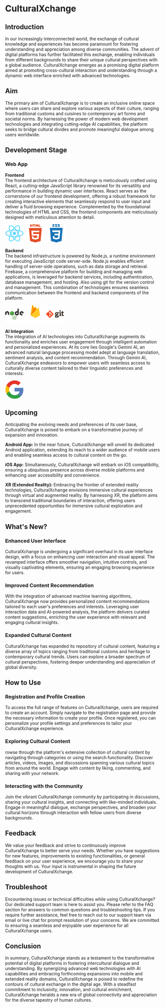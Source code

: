 # CulturalXchange

## Introduction

In our increasingly interconnected world, the exchange of cultural knowledge and experiences has become paramount for fostering understanding and appreciation among diverse communities. The advent of digital platforms has further facilitated this exchange, enabling individuals from different backgrounds to share their unique cultural perspectives with a global audience. CulturalXchange emerges as a promising digital platform aimed at promoting cross-cultural interaction and understanding through a dynamic web interface enriched with advanced technologies.

## Aim

The primary aim of CulturalXchange is to create an inclusive online space where users can share and explore various aspects of their culture, ranging from traditional customs and cuisines to contemporary art forms and societal norms. By harnessing the power of modern web development technologies and integrating cutting-edge AI capabilities, the platform seeks to bridge cultural divides and promote meaningful dialogue among users worldwide.

## Development Stage

### Web App

**Frontend** <br>
The frontend architecture of CulturalXchange is meticulously crafted using React, a cutting-edge JavaScript library renowned for its versatility and performance in building dynamic user interfaces. React serves as the cornerstone of our frontend development, offering a robust framework for creating interactive elements that seamlessly respond to user input and deliver a fluid browsing experience. Complemented by the foundational technologies of HTML and CSS, the frontend components are meticulously designed with meticulous attention to detail.

<img src="https://raw.githubusercontent.com/devicons/devicon/6910f0503efdd315c8f9b858234310c06e04d9c0/icons/react/react-original.svg" title="React JS" alt="React JS" width="60" height="60">&nbsp;
<img src="https://raw.githubusercontent.com/devicons/devicon/6910f0503efdd315c8f9b858234310c06e04d9c0/icons/html5/html5-plain-wordmark.svg" title="HTML 5" alt="HTML 5" width="60" height="60">&nbsp;
<img src="https://raw.githubusercontent.com/devicons/devicon/6910f0503efdd315c8f9b858234310c06e04d9c0/icons/css3/css3-plain-wordmark.svg" title="CSS 3" alt="CSS 3" width="60" height="60">&nbsp;

**Backend** <br>
The backend infrastructure is powered by Node.js, a runtime environment for executing JavaScript code server-side. Node.js enables efficient handling of server-side operations, such as data storage and retrieval. Firebase, a comprehensive platform for building and managing web applications, is leveraged for backend services, including authentication, database management, and hosting. Also using git for the version control and management. This combination of technologies ensures seamless communication between the frontend and backend components of the platform. <br>

<img src="https://raw.githubusercontent.com/devicons/devicon/6910f0503efdd315c8f9b858234310c06e04d9c0/icons/nodejs/nodejs-original-wordmark.svg" title="Node JS" alt="Node JS" width="60" height="60">&nbsp;
<img src="https://raw.githubusercontent.com/devicons/devicon/6910f0503efdd315c8f9b858234310c06e04d9c0/icons/firebase/firebase-original-wordmark.svg" title="Firebase" alt="Firebase" width="60" height="60">
<img src="https://raw.githubusercontent.com/devicons/devicon/6910f0503efdd315c8f9b858234310c06e04d9c0/icons/git/git-original-wordmark.svg" title="Git" alt="Git" width="60" height="60">&nbsp;

**AI Integration** <br>
The integration of AI technologies into CulturalXchange augments its functionality and enriches user engagement through intelligent automation and personalized experiences. At its core lies Google's Gemini AI, an advanced natural language processing model adept at language translation, sentiment analysis, and content recommendation. Through Gemini AI, CulturalXchange endeavors to empower users with seamless access to culturally diverse content tailored to their linguistic preferences and interests. <br>

<img src="https://raw.githubusercontent.com/devicons/devicon/6910f0503efdd315c8f9b858234310c06e04d9c0/icons/google/google-original.svg" title="Google" alt="Google" width="60" height="60">&nbsp;

## Upcoming

Anticipating the evolving needs and preferences of its user base, CulturalXchange is poised to embark on a transformative journey of expansion and innovation. <br>

**Android App:** In the near future, CulturalXchange will unveil its dedicated Android application, extending its reach to a wider audience of mobile users and enabling seamless access to cultural content on the go.

**iOS App:** Simultaneously, CulturalXchange will embark on iOS compatibility, ensuring a ubiquitous presence across diverse mobile platforms and enhancing user accessibility and convenience.

**XR (Extended Reality):** Embracing the frontier of extended reality technologies, CulturalXchange envisions immersive cultural experiences through virtual and augmented reality. By harnessing XR, the platform aims to transcend traditional boundaries of interaction, offering users unprecedented opportunities for immersive cultural exploration and engagement.

## What's New?

### Enhanced User Interface

CulturalXchange is undergoing a significant overhaul in its user interface design, with a focus on enhancing user interaction and visual appeal. The revamped interface offers smoother navigation, intuitive controls, and visually captivating elements, ensuring an engaging browsing experience for users.

### Improved Content Recommendation

With the integration of advanced machine learning algorithms, CulturalXchange now provides personalized content recommendations tailored to each user's preferences and interests. Leveraging user interaction data and AI-powered analysis, the platform delivers curated content suggestions, enriching the user experience with relevant and engaging cultural insights.

### Expanded Cultural Content

CulturalXchange has expanded its repository of cultural content, featuring a diverse array of topics ranging from traditional customs and heritage to contemporary cultural trends. Users can explore a broader spectrum of cultural perspectives, fostering deeper understanding and appreciation of global diversity.

## How to Use

### Registration and Profile Creation

To access the full range of features on CulturalXchange, users are required to create an account. Simply navigate to the registration page and provide the necessary information to create your profile. Once registered, you can personalize your profile settings and preferences to tailor your CulturalXchange experience.

### Exploring Cultural Content

rowse through the platform's extensive collection of cultural content by navigating through categories or using the search functionality. Discover articles, videos, images, and discussions spanning various cultural topics from around the world. Engage with content by liking, commenting, and sharing with your network.

### Interacting with the Community

Join the vibrant CulturalXchange community by participating in discussions, sharing your cultural insights, and connecting with like-minded individuals. Engage in meaningful dialogue, exchange perspectives, and broaden your cultural horizons through interaction with fellow users from diverse backgrounds.

## Feedback

We value your feedback and strive to continuously improve CulturalXchange to better serve your needs. Whether you have suggestions for new features, improvements to existing functionalities, or general feedback on your user experience, we encourage you to share your thoughts with us. Your input is instrumental in shaping the future development of CulturalXchange.

## Troubleshoot

Encountering issues or technical difficulties while using CulturalXchange? Our dedicated support team is here to assist you. Please refer to the FAQ section for answers to common questions and troubleshooting tips. If you require further assistance, feel free to reach out to our support team via email or live chat for prompt resolution of your concerns. We are committed to ensuring a seamless and enjoyable user experience for all CulturalXchange users.

## Conclusion

In summary, CulturalXchange stands as a testament to the transformative potential of digital platforms in fostering intercultural dialogue and understanding. By synergizing advanced web technologies with AI capabilities and embracing forthcoming expansions into mobile and extended reality domains, CulturalXchange is poised to redefine the contours of cultural exchange in the digital age. With a steadfast commitment to inclusivity, innovation, and cultural enrichment, CulturalXchange heralds a new era of global connectivity and appreciation for the diverse tapestry of human cultures.
